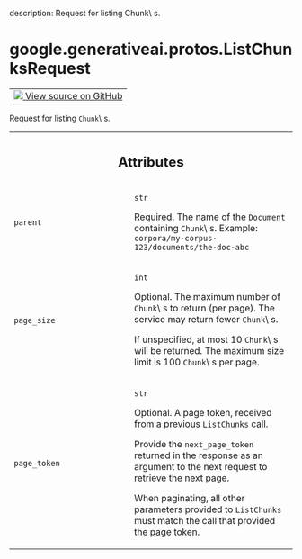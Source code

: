 description: Request for listing Chunk\ s.

<div itemscope itemtype="http://developers.google.com/ReferenceObject">
<meta itemprop="name" content="google.generativeai.protos.ListChunksRequest" />
<meta itemprop="path" content="Stable" />
</div>

# google.generativeai.protos.ListChunksRequest

<!-- Insert buttons and diff -->

<table class="tfo-notebook-buttons tfo-api nocontent">
<td>
  <a target="_blank" href="https://github.com/googleapis/google-cloud-python/tree/main/packages/google-ai-generativelanguage/google/ai/generativelanguage_v1beta/types/retriever_service.py#L724-L761">
    <img src="https://www.tensorflow.org/images/GitHub-Mark-32px.png" />
    View source on GitHub
  </a>
</td>
</table>



Request for listing ``Chunk``\ s.

<!-- Placeholder for "Used in" -->




<!-- Tabular view -->
 <table class="responsive fixed orange">
<colgroup><col width="214px"><col></colgroup>
<tr><th colspan="2"><h2 class="add-link">Attributes</h2></th></tr>

<tr>
<td>

`parent`<a id="parent"></a>

</td>
<td>

`str`

Required. The name of the ``Document`` containing
``Chunk``\ s. Example:
``corpora/my-corpus-123/documents/the-doc-abc``

</td>
</tr><tr>
<td>

`page_size`<a id="page_size"></a>

</td>
<td>

`int`

Optional. The maximum number of ``Chunk``\ s to return (per
page). The service may return fewer ``Chunk``\ s.

If unspecified, at most 10 ``Chunk``\ s will be returned.
The maximum size limit is 100 ``Chunk``\ s per page.

</td>
</tr><tr>
<td>

`page_token`<a id="page_token"></a>

</td>
<td>

`str`

Optional. A page token, received from a previous
``ListChunks`` call.

Provide the ``next_page_token`` returned in the response as
an argument to the next request to retrieve the next page.

When paginating, all other parameters provided to
``ListChunks`` must match the call that provided the page
token.

</td>
</tr>
</table>



